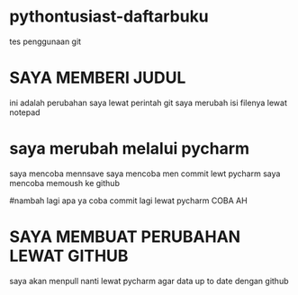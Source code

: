 # pythontusiast-daftarbuku
tes penggunaan git

# SAYA MEMBERI JUDUL
ini adalah perubahan saya lewat perintah git
saya merubah isi filenya lewat notepad

# saya merubah melalui pycharm
saya mencoba mennsave
saya mencoba men commit lewt pycharm
saya mencoba memoush ke github

#nambah lagi apa ya
coba commit lagi lewat pycharm
COBA AH

# SAYA MEMBUAT PERUBAHAN LEWAT GITHUB
saya akan menpull nanti lewat pycharm agar data up to date dengan github
